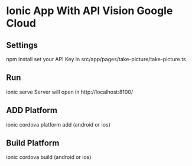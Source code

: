 # Ionic App With API Vision Google Cloud

## Settings
npm install
set your API Key in src/app/pages/take-picture/take-picture.ts

## Run
ionic serve
Server will open in http://localhost:8100/

## ADD Platform
ionic cordova platform add <platform> (android or ios)

## Build Platform
ionic cordova build <platform> (android or ios)
